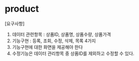 # product

[요구사항]
1. 데이터 관련항목 : 상품ID, 상품명, 상품수량, 상품가격
2. 기능구현 : 등록, 조회, 수정, 삭제, 목록 4가지
3. 기능구현에 대한 화면을 제공해야 한다
4. 수정기능은 데이터 관리항목 중 상품ID를 제외하고 수정할 수 있다.
